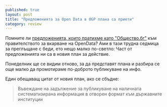 ```yaml
---
published: true
layout: post
title: "Предложенията за Open Data в OGP плана са приети"
category: review
---
```


Помните ли [предложенията, които пратихме като "Общество.бг"](https://www.facebook.com/groups/obshtestvo/656920357676715/) към правителството за вкарване на OpenData?
Ами в тази трудна седмица за преглъщане с беди, ето нещо малко по-светло: Част от предложенията ни са в новия план за действие.

Понеделник ще се видим отново, за да представят плана и разбира се още малко да промотираме по-доброто публикуване на инфо.

Един обещаващ цитат от новия план, ако се сбъдне:

> Въвеждане на задължение за публикуване на наличната систематизирана информация в отворен формат към държавните институции

